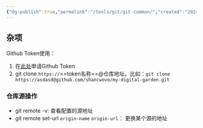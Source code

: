 ```yaml
---
{"dg-publish":true,"permalink":"/tools/git/git-common/","created":"2024-01-19T16:07:09.259+08:00","updated":"2024-01-16T17:58:06.000+08:00"}
---
```



## 杂项

Github Token使用：
1. 在[此处](https://github.com/settings/tokens/new?scopes=repo)申请Github Token
2. git clone `https://`==token名称==@仓库地址。比如：`git clone https://asdasd@github.com/shancwovo/my-digital-garden.git`

### 仓库源操作
+ git remote -v: 查看配置的源地址
+ git remote set-url `origin-name` `origin-url`： 更换某个源的地址